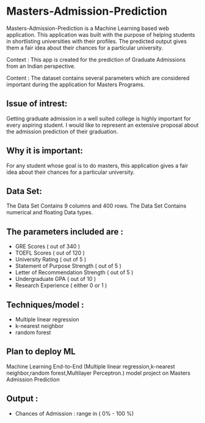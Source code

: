 # Masters-Admission-Prediction
Masters-Admission-Prediction is a Machine Learning based web application. This application was built with the purpose of helping students in shortlisting universities with their profiles. The predicted output gives them a fair idea about their chances for a particular university.

Context : This app is created for the prediction of Graduate Admissions from an Indian perspective.

Content : The dataset contains several parameters which are considered important during the application for Masters Programs.
## Issue of intrest: 
Getting graduate admission in a well suited college is highly important for every aspiring student. I would like to represent an extensive proposal about the admission prediction of their graduation. 
## Why it is important:
For any student whose goal is to do masters, this application gives a fair idea about their chances for a particular university.
## Data Set:
The Data Set Contains 9 columns and 400 rows.
The Data Set Contains numerical and floating Data types.


## The parameters included are :
- GRE Scores ( out of 340 )
- TOEFL Scores ( out of 120 )
- University Rating ( out of 5 )
- Statement of Purpose Strength ( out of 5 )
- Letter of Recommendation Strength ( out of 5 )
- Undergraduate GPA ( out of 10 )
- Research Experience ( either 0 or 1 )
## Techniques/model : 
 - Multiple linear regression
 - k-nearest neighbor 
 - random forest
## Plan to deploy ML

Machine Learning End-to-End (Multiple linear regression,k-nearest neighbor,random forest,Multilayer Perceptron.) model project on Masters Admission Prediction

## Output : 
- Chances of Admission :  range in ( 0% - 100 %)

